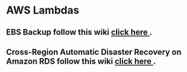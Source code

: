 # AWS Lambdas


## EBS Backup follow this wiki [click here ](https://github.com/ahpegasus/AWS_Lambda/wiki/Automating-Backups-using-AWS-Lambda).

## Cross-Region Automatic Disaster Recovery on Amazon RDS follow this wiki [click here ](https://github.com/ahpegasus/AWS_Lambda/wiki/Cross-Region-Automatic-Disaster-Recovery-AWS-RDS-using-Lambda).


